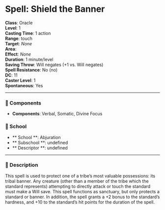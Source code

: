 
# Spell: Shield the Banner
**Class**: Oracle  
**Level**: 1  
**Casting Time**: 1 action  
**Range**: touch  
**Target**: _None_  
**Area**:   
**Effect**: _None_  
**Duration**: 1 minute/level  
**Saving Throw**: Will negates (+1 vs. Will negates)  
**Spell Resistance**: No (no)  
**DC**: 11  
**Caster Level**: 1  
**Spontaneous**: Yes

---

### 🔮 Components
- **Components**: Verbal, Somatic, Divine Focus

### 🏫 School
- ** School **: Abjuration
- ** Subschool **: undefined
- ** Descriptor **: undefined
---

### 📜 Description
This spell is used to protect one of a tribe’s most valuable possessions: its tribal banner. Any creature (other than a member of the tribe which the standard represents) attempting to directly attack or touch the standard must make a Will save. This spell functions as sanctuary, but only protects a standard or banner. In addition, the spell grants a +2 bonus to the standard’s hardness, and +10 to the standard’s hit points for the duration of the spell.
